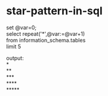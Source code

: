 # star-pattern-in-sql
set @var=0;<br>
select repeat('*',@var:=@var+1)<br>
from information_schema.tables<br>
limit 5


output:<br>
*<br>
**<br>
***<br>
****<br>
*****<br>
